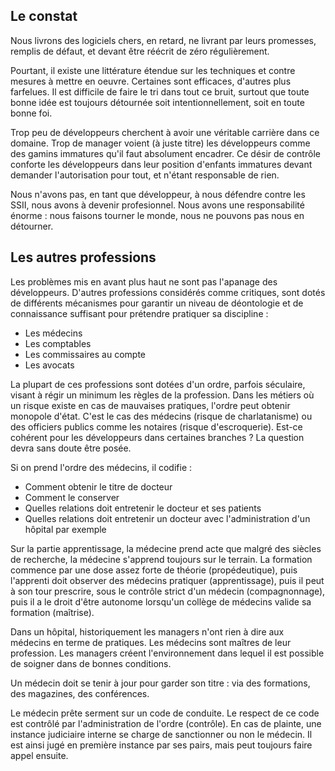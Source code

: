 ## Le constat

Nous livrons des logiciels chers, en retard, ne livrant par leurs promesses, remplis de défaut, et devant être réécrit de zéro régulièrement. 

Pourtant, il existe une littérature étendue sur les techniques et contre mesures à mettre en oeuvre. Certaines sont efficaces, d'autres plus farfelues. Il est difficile de faire le tri dans tout ce bruit, surtout que toute bonne idée est toujours détournée soit intentionnellement, soit en toute bonne foi. 

Trop peu de développeurs cherchent à avoir une véritable carrière dans ce domaine. 
Trop de manager voient (à juste titre) les développeurs comme des gamins immatures qu'il faut absolument encadrer. Ce désir de contrôle conforte les développeurs dans leur position d'enfants immatures devant demander l'autorisation pour tout, et n'étant responsable de rien. 


Nous n'avons pas, en tant que développeur, à nous défendre contre les SSII, nous avons à devenir profesionnel. Nous avons une responsabilité énorme : nous faisons tourner le monde, nous ne pouvons pas nous en détourner. 

## Les autres professions

Les problèmes mis en avant plus haut ne sont pas l'apanage des développeurs. D'autres professions considérés comme critiques, sont dotés de différents mécanismes pour garantir un niveau de déontologie et de connaissance suffisant pour prétendre pratiquer sa discipline : 

* Les médecins
* Les comptables
* Les commissaires au compte
* Les avocats

La plupart de ces professions sont dotées d'un ordre, parfois séculaire, visant à régir un minimum les règles de la profession. Dans les métiers où un risque existe en cas de mauvaises pratiques, l'ordre peut obtenir monopole d'état. C'est le cas des médecins (risque de charlatanisme) ou des officiers publics comme les notaires (risque d'escroquerie). Est-ce cohérent pour les développeurs dans certaines branches ? La question devra sans doute être posée.

Si on prend l'ordre des médecins, il codifie : 

* Comment obtenir le titre de docteur
* Comment le conserver
* Quelles relations doit entretenir le docteur et ses patients
* Quelles relations doit entretenir un docteur avec l'administration d'un hôpital par exemple

Sur la partie apprentissage, la médecine prend acte que malgré des siècles de recherche, la médecine s'apprend toujours sur le terrain. La formation commence par une dose assez forte de théorie (propédeutique), puis l'apprenti doit observer des médecins pratiquer (apprentissage), puis il peut à son tour prescrire, sous le contrôle strict d'un médecin (compagnonnage), puis il a le droit d'être autonome lorsqu'un collège de médecins valide sa formation (maîtrise). 

Dans un hôpital, historiquement les managers n'ont rien à dire aux médecins en terme de pratiques. Les médecins sont maîtres de leur profession. Les managers créent l'environnement dans lequel il est possible de soigner dans de bonnes conditions.

Un médecin doit se tenir à jour pour garder son titre : via des formations, des magazines, des conférences.

Le médecin prête serment sur un code de conduite. Le respect de ce code est contrôlé par l'administration de l'ordre (contrôle). En cas de plainte, une instance judiciaire interne se charge de sanctionner ou non le médecin. Il est ainsi jugé en première instance par ses pairs, mais peut toujours faire appel ensuite.
